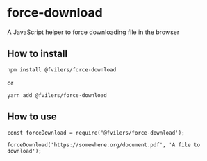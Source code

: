 # force-download

A JavaScript helper to force downloading file in the browser

## How to install

```
npm install @fvilers/force-download
```

or

```
yarn add @fvilers/force-download
```

## How to use

```
const forceDownload = require('@fvilers/force-download');

forceDownload('https://somewhere.org/document.pdf', 'A file to download');
```

